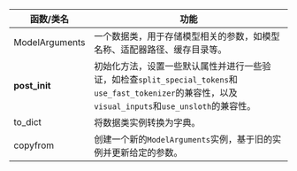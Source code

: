|函数/类名| 功能|
|---|---|
|ModelArguments| 一个数据类，用于存储模型相关的参数，如模型名称、适配器路径、缓存目录等。|
|__post_init__| 初始化方法，设置一些默认属性并进行一些验证，如检查`split_special_tokens`和`use_fast_tokenizer`的兼容性，以及`visual_inputs`和`use_unsloth`的兼容性。|
|to_dict| 将数据类实例转换为字典。|
|copyfrom| 创建一个新的`ModelArguments`实例，基于旧的实例并更新给定的参数。|
